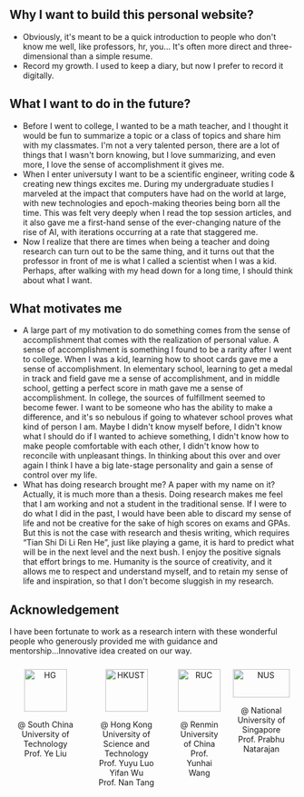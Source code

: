 ## Why I want to build this personal website?

- Obviously, it's meant to be a quick introduction to people who don't know me well, like professors, hr, you... It's often more direct and three-dimensional than a simple resume.
- Record my growth. I used to keep a diary, but now I prefer to record it digitally.
## What I want to do in the future?
- Before I went to college, I wanted to be a math teacher, and I thought it would be fun to summarize a topic or a class of topics and share him with my classmates. I'm not a very talented person, there are a lot of things that I wasn't born knowing, but I love summarizing, and even more, I love the sense of accomplishment it gives me.
- When I enter universuty I want to be a scientific engineer, writing code & creating new things excites me. During my undergraduate studies I marveled at the impact that computers have had on the world at large, with new technologies and epoch-making theories being born all the time. This was felt very deeply when I read the top session articles, and it also gave me a first-hand sense of the ever-changing nature of the rise of AI, with iterations occurring at a rate that staggered me.
- Now I realize that there are times when being a teacher and doing research can turn out to be the same thing, and it turns out that the professor in front of me is what I called a scientist when I was a kid. Perhaps, after walking with my head down for a long time, I should think about what I want.
## What motivates me
- A large part of my motivation to do something comes from the sense of accomplishment that comes with the realization of personal value. A sense of accomplishment is something I found to be a rarity after I went to college. When I was a kid, learning how to shoot cards gave me a sense of accomplishment. In elementary school, learning to get a medal in track and field gave me a sense of accomplishment, and in middle school, getting a perfect score in math gave me a sense of accomplishment. In college, the sources of fulfillment seemed to become fewer. I want to be someone who has the ability to make a difference, and it's so nebulous if going to whatever school proves what kind of person I am. Maybe I didn't know myself before, I didn't know what I should do if I wanted to achieve something, I didn't know how to make people comfortable with each other, I didn't know how to reconcile with unpleasant things. In thinking about this over and over again I think I have a big late-stage personality and gain a sense of control over my life.
- What has doing research brought me? A paper with my name on it? Actually, it is much more than a thesis. Doing research makes me feel that I am working and not a student in the traditional sense. If I were to do what I did in the past, I would have been able to discard my sense of life and not be creative for the sake of high scores on exams and GPAs. But this is not the case with research and thesis writing, which requires “Tian Shi Di Li Ren He”, just like playing a game, it is hard to predict what will be in the next level and the next bush. I enjoy the positive signals that effort brings to me. Humanity is the source of creativity, and it allows me to respect and understand myself, and to retain my sense of life and inspiration, so that I don't become sluggish in my research.
## Acknowledgement

<p>I have been fortunate to work as a research intern with these wonderful people who generously provided me with guidance and mentorship...Innovative idea created on our way.</p>

<div style="display: flex; justify-content: space-around; align-items: flex-start; text-align: center;">
      <div style="margin: 10px;">
    <img src="D:\GitRepo\LutaoYan.github.io\images\hg.png" alt="HG" width="75" height="75">
    <p>@ South China University of Technology<br>Prof. Ye Liu</p>
  </div>
  <div style="margin: 10px;">
    <img src="D:\GitRepo\LutaoYan.github.io\images\hkust.svg" alt="HKUST" width="75" height="75">
    <p>@ Hong Kong University of Science and Technology<br>Prof. Yuyu Luo<br>Yifan Wu<br>Prof. Nan Tang</p>
  </div>
  <div style="margin: 10px;">
    <img src="D:\GitRepo\LutaoYan.github.io\images\ruc.svg" alt="RUC" width="75" height="75">
    <p>@ Renmin University of China<br>Prof. Yunhai Wang</p>
  </div>
      <div style="margin: 10px;">
    <img src="D:\GitRepo\LutaoYan.github.io\images\nus.png" alt="NUS" width="100" height="50
                                                                                          ">
    <p>@ National University of Singapore<br>Prof. Prabhu Natarajan</p>
  </div>
</div>


